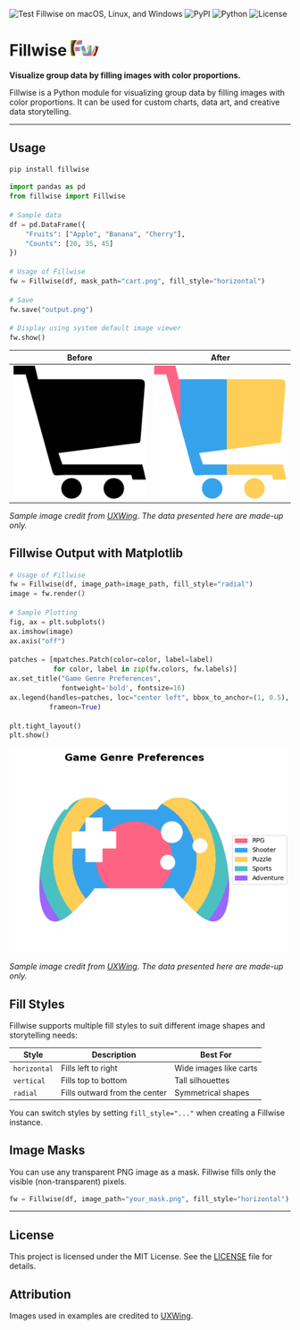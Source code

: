 ![Test Fillwise on macOS, Linux, and Windows](https://github.com/j-ncel/Fillwise/actions/workflows/test.yml/badge.svg)
![PyPI](https://img.shields.io/pypi/v/Fillwise)
![Python](https://img.shields.io/pypi/pyversions/Fillwise)
![License](https://img.shields.io/github/license/j-ncel/Fillwise)

# Fillwise <img src="https://raw.githubusercontent.com/j-ncel/Fillwise/refs/heads/main/assets/icon.png" width="50" alt="Fillwise Icon">

**Visualize group data by filling images with color proportions.**

Fillwise is a Python module for visualizing group data by filling images with color proportions. It can be used for custom charts, data art, and creative data storytelling.

---

## Usage

```bash
pip install fillwise
```

```python
import pandas as pd
from fillwise import Fillwise

# Sample data
df = pd.DataFrame({
    "Fruits": ["Apple", "Banana", "Cherry"],
    "Counts": [20, 35, 45]
})

# Usage of Fillwise
fw = Fillwise(df, mask_path="cart.png", fill_style="horizontal")

# Save
fw.save("output.png")

# Display using system default image viewer
fw.show()
```

| Before                                                                                                                                    | After                                                                                                                                           |
| ----------------------------------------------------------------------------------------------------------------------------------------- | ----------------------------------------------------------------------------------------------------------------------------------------------- |
| <img src="https://raw.githubusercontent.com/j-ncel/Fillwise/refs/heads/main/playground/samples/images/cart.png" width="250" alt="Before"> | <img src="https://raw.githubusercontent.com/j-ncel/Fillwise/refs/heads/main/playground/samples/images/cart_output.png" width="250" alt="After"> |

_Sample image credit from [UXWing](https://uxwing.com/cart-black-icon/)_.
_The data presented here are made-up only._

## Fillwise Output with Matplotlib

```python
# Usage of Fillwise
fw = Fillwise(df, image_path=image_path, fill_style="radial")
image = fw.render()

# Sample Plotting
fig, ax = plt.subplots()
ax.imshow(image)
ax.axis("off")

patches = [mpatches.Patch(color=color, label=label)
           for color, label in zip(fw.colors, fw.labels)]
ax.set_title("Game Genre Preferences",
             fontweight='bold', fontsize=16)
ax.legend(handles=patches, loc="center left", bbox_to_anchor=(1, 0.5),
          frameon=True)

plt.tight_layout()
plt.show()
```

<img src="https://raw.githubusercontent.com/j-ncel/Fillwise/refs/heads/main/playground/samples/images/gamepad_output.png" width="500" alt="Matplotlib Sample">

_Sample image credit from [UXWing](https://uxwing.com/gamepad-icon/)_.
_The data presented here are made-up only._

## Fill Styles

Fillwise supports multiple fill styles to suit different image shapes and storytelling needs:

| Style        | Description                   | Best For               |
| ------------ | ----------------------------- | ---------------------- |
| `horizontal` | Fills left to right           | Wide images like carts |
| `vertical`   | Fills top to bottom           | Tall silhouettes       |
| `radial`     | Fills outward from the center | Symmetrical shapes     |

You can switch styles by setting `fill_style="..."` when creating a Fillwise instance.

## Image Masks

You can use any transparent PNG image as a mask. Fillwise fills only the visible (non-transparent) pixels.

```python
fw = Fillwise(df, image_path="your_mask.png", fill_style="horizontal")
```

---

## License

This project is licensed under the MIT License. See the [LICENSE](LICENSE) file for details.

## Attribution

Images used in examples are credited to [UXWing](https://uxwing.com).
